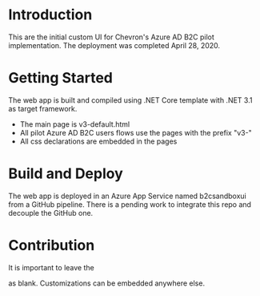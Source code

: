 # Introduction 
This are the initial custom UI for Chevron's Azure AD B2C pilot implementation. The deployment was completed April 28, 2020.

# Getting Started
The web app is built and compiled using .NET Core template with .NET 3.1 as target framework.
- The main page is v3-default.html
- All pilot Azure AD B2C users flows use the pages with the prefix "v3-"
- All css declarations are embedded in the pages

# Build and Deploy
The web app is deployed in an Azure App Service named b2csandboxui from a GitHub pipeline. There is a pending work to integrate this repo and decouple the GitHub one.

# Contribution
It is important to leave the <div id="api"> as blank. Customizations can be embedded anywhere else.
